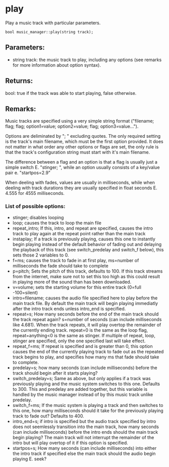 # play
Play a music track with particular parameters.

`bool music_manager::play(string track);`

## Parameters:
* string track: the music track to play, including any options (see remarks for more information about option syntax).

## Returns:
bool: true if the track was able to start playing, false otherwise.

## Remarks:
Music tracks are specified using a very simple string format ("filename; flag; flag; option1=value; option2=value; flag; option3=value...").

Options are deliminated by "; " excluding quotes. The only required setting is the track's main filename, which must be the first option provided. It does not matter in what order any other options or flags are set, the only rule is that the track's configuration string must start with it's main filename.

The difference between a flag and an option is that a flag is usually just a simple switch E. "stinger; ", while an option usually consists of a key/value pair e. "startpos=2.9"

When deeling with fades, values are usually in milliseconds, while when deeling with track durations they are usually specified in float seconds E. 4.555 for 4555 milliseconds.

### List of possible options:
* stinger; disables looping
* loop; causes the track to loop the main file
* repeat_intro; If this, intro, and repeat are specified, causes the intro track to play again at the repeat point rather than the main track
* instaplay; If a track is previously playing, causes this one to instantly begin playing instead of the default behavior of fading out and delaying the playback of this track (see switch_predelay and switch_f below), this sets those 2 variables to 0.
* f=ms; causes the track to fade in at first play, ms=number of milliseconds the fade should take to complete
* p=pitch; Sets the pitch of this track, defaults to 100. If this track streams from the internet, make sure not to set this too high as this could result in playing more of the sound than has been downloaded.
* v=volume; sets the starting volume for this entire track (0=full -100=silent)
* intro=filename; causes the audio file specified here to play before the main track file. By default the main track will begin playing immediatly after the intro track ends unless intro_end is specified.
* repeat=s; How many seconds before the end of the main track should the track repeat again? s=number of seconds (can include milliseconds like 4.681). When the track repeats, it will play overtop the remainder of the currently ending track. repeat=0 is the same as the loop flag, repeat=anything<0 is the same as stinger. If multiple of repeat, loop, stinger are specified, only the one specified last will take effect.
* repeat_f=ms; If repeat is specified and is greater than 0, this option causes the end of the currently playing track to fade out as the repeated track begins to play, and specifies how many ms that fade should take to complete.
* predelay=s; how many seconds (can include milliseconds) before the track should begin after it starts playing?
* switch_predelay=s; Same as above, but only applies if a track was previously playing and the music system switches to this one. Defaults to 300. This and predelay are added together, but this variable is handled by the music manager instead of by this music track unlike predelay.
* switch_f=ms; If the music system is playing a track and then switches to this one, how many milliseconds should it take for the previously playing track to fade out? Defaults to 400.
* intro_end=s; if intro is specified but the audio track specified by intro does not seemlessly transition into the main track, how many seconds (can include milliseconds) before the intro ends should the main track begin playing? The main track will not interrupt the remainder of the intro but will play overtop of it if this option is specified.
* startpos=s; How many seconds (can include milliseconds) into either the intro track if specified else the main track should the audio begin playing E. seek?
